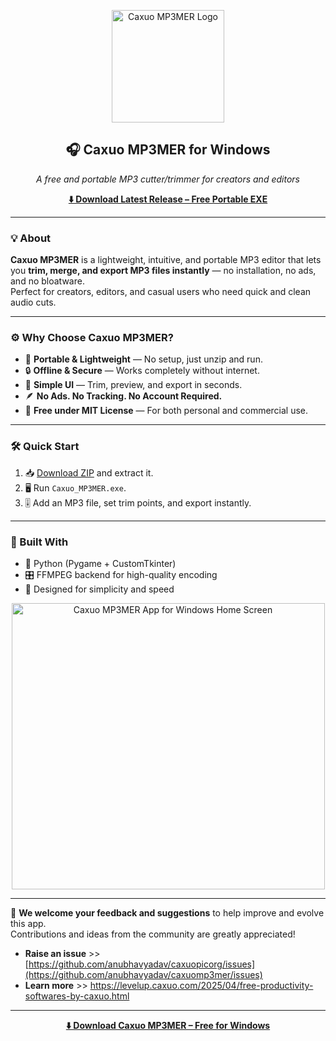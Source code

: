 <p align="center">
  <img src="https://github.com/user-attachments/assets/00b8f870-3b87-412f-a53b-3dab7433c245" alt="Caxuo MP3MER Logo" width="180" height="180" />
</p>

<h2 align="center">🎧 Caxuo MP3MER for Windows</h2>

<p align="center"><em>A free and portable MP3 cutter/trimmer for creators and editors</em></p>

<p align="center">
  <a href="https://github.com/anubhavyadav/Caxuo_MP3mer/releases/latest"><strong>⬇️ Download Latest Release – Free Portable EXE</strong></a>
</p>

---

### 💡 About
**Caxuo MP3MER** is a lightweight, intuitive, and portable MP3 editor that lets you **trim, merge, and export MP3 files instantly** — no installation, no ads, and no bloatware.  
Perfect for creators, editors, and casual users who need quick and clean audio cuts.

---

### ⚙️ Why Choose Caxuo MP3MER?
- 🚀 **Portable & Lightweight** — No setup, just unzip and run.  
- 🔒 **Offline & Secure** — Works completely without internet.  
- 🧠 **Simple UI** — Trim, preview, and export in seconds.  
- 🪶 **No Ads. No Tracking. No Account Required.**  
- 💼 **Free under MIT License** — For both personal and commercial use.

---

### 🛠️ Quick Start
1. 📥 [Download ZIP](https://github.com/anubhavyadav/Caxuo_MP3mer/releases/latest) and extract it.  
2. 🖥️ Run `Caxuo_MP3MER.exe`.  
3. 🎚️ Add an MP3 file, set trim points, and export instantly.

---

### 🧩 Built With
- 🐍 Python (Pygame + CustomTkinter)  
- 🎛️ FFMPEG backend for high-quality encoding  
- 🎨 Designed for simplicity and speed  

<p align="center">
  <img src="https://github.com/user-attachments/assets/9f556a12-5c0a-48bc-b5f1-b736913c6637" alt="Caxuo MP3MER App for Windows Home Screen" width="501" height="458" />
</p>

---

📣 **We welcome your feedback and suggestions** to help improve and evolve this app.  
Contributions and ideas from the community are greatly appreciated!

- **Raise an issue** >> [https://github.com/anubhavyadav/caxuopicorg/issues](https://github.com/anubhavyadav/caxuomp3mer/issues)  
- **Learn more** >> https://levelup.caxuo.com/2025/04/free-productivity-softwares-by-caxuo.html

---

<p align="center">
  <a href="https://github.com/anubhavyadav/Caxuo_MP3mer/releases/latest"><strong>⬇️ Download Caxuo MP3MER – Free for Windows</strong></a>
</p>
